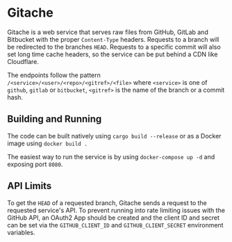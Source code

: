 # Gitache

Gitache is a web service that serves raw files from GitHub, GitLab and Bitbucket
with the proper `Content-Type` headers. Requests to a branch will be redirected
to the branches `HEAD`. Requests to a specific commit will also set long time
cache headers, so the service can be put behind a CDN like Cloudflare.

The endpoints follow the pattern `/<service>/<user>/<repo>/<gitref>/<file>`
where `<service>` is one of `github`, `gitlab` or `bitbucket`, `<gitref>` is the
name of the branch or a commit hash.

## Building and Running

The code can be built natively using `cargo build --release` or as a Docker
image using `docker build .`

The easiest way to run the service is by using `docker-compose up -d` and
exposing port `8080`.


## API Limits

To get the `HEAD` of a requested branch, Gitache sends a request to the
requested service's API. To prevent running into rate limiting issues with the
GitHub API, an OAuth2 App should be created and the client ID and secret can be
set via the `GITHUB_CLIENT_ID` and `GITHUB_CLIENT_SECRET` environment variables.
